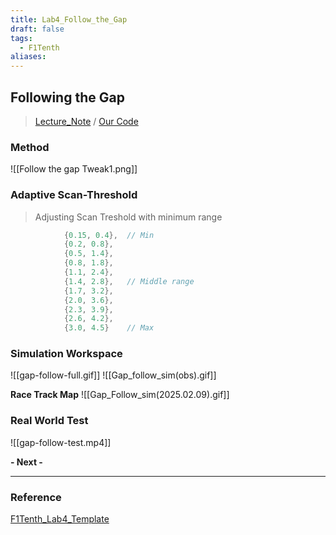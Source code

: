 ```yaml
---
title: Lab4_Follow_the_Gap
draft: false
tags:
  - F1Tenth
aliases:
---
```

## Following the Gap
> [Lecture_Note](https://docs.google.com/presentation/d/1icJ0SHz2Q6JybGRywRTIHEpZbuQ_K2lmvEoJ-sYO4C4/edit#slide=id.p22) / [Our Code](https://github.com/thejourneyofbabo/f1sim_ws/tree/master/src/lecture_ws/f1tenth_lab4_template)
### Method
![[Follow the gap Tweak1.png]]
### Adaptive Scan-Threshold
> Adjusting Scan Treshold with minimum range
``` cpp
            {0.15, 0.4},  // Min
            {0.2, 0.8},   
            {0.5, 1.4},   
            {0.8, 1.8},
            {1.1, 2.4},
            {1.4, 2.8},   // Middle range
            {1.7, 3.2},
            {2.0, 3.6},
            {2.3, 3.9},
            {2.6, 4.2},
            {3.0, 4.5}    // Max

```
### Simulation Workspace
![[gap-follow-full.gif]]
![[Gap_follow_sim(obs).gif]]

**Race Track Map**
![[Gap_Follow_sim(2025.02.09).gif]]
### Real World Test
![[gap-follow-test.mp4]]

**- Next -**


---
### Reference
[F1Tenth_Lab4_Template](https://github.com/f1tenth/f1tenth_lab4_template)